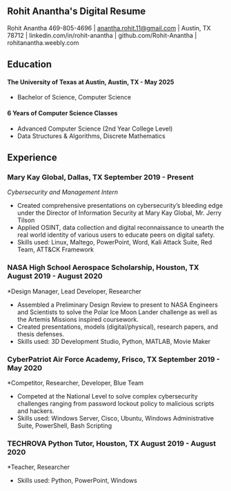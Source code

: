 ## Rohit Anantha's Digital Resume

Rohit Anantha
469-805-4696 | anantha.rohit.11@gmail.com | Austin, TX 78712 |
linkedin.com/in/rohit-anantha | github.com/Rohit-Anantha | rohitanantha.weebly.com 

## Education

#### The University of Texas at Austin, Austin, TX - May 2025
- Bachelor of Science, Computer Science 
#### 6 Years of Computer Science Classes
- Advanced Computer Science (2nd Year College Level)
- Data Structures & Algorithms, Discrete Mathematics 

## Experience

### Mary Kay Global, Dallas, TX September 2019 - Present
*Cybersecurity and Management Intern*
- Created comprehensive presentations on cybersecurity’s bleeding edge under the Director of Information Security at Mary Kay Global, Mr. Jerry Tilson
- Applied OSINT, data collection and digital reconnaissance to unearth the real world identity of various users to educate peers on digital safety.
- Skills used: Linux, Maltego, PowerPoint, Word, Kali Attack Suite, Red Team, ATT&CK Framework
### NASA High School Aerospace Scholarship, Houston, TX August 2019 - August 2020
*Design Manager, Lead Developer, Researcher
- Assembled a Preliminary Design Review to present to NASA Engineers and Scientists to solve the Polar Ice Moon Lander challenge as well as the Artemis Missions inspired coursework.
-	Created presentations, models (digital/physical), research papers, and thesis defenses.
-	Skills used: 3D Development Studio, Python, MATLAB, Movie Maker
### CyberPatriot Air Force Academy, Frisco, TX September 2019 - May 2020
*Competitor, Researcher, Developer, Blue Team
-	Competed at the National Level to solve complex cybersecurity challenges ranging from password lockout policy to malicious scripts and hackers.
-	Skills used: Windows Server, Cisco, Ubuntu, Windows Administrative Suite, PowerShell, Bash Scripting
### TECHROVA Python Tutor, Houston, TX August 2019 - August 2020
*Teacher, Researcher
-	Skills used: Python, PowerPoint, Windows
